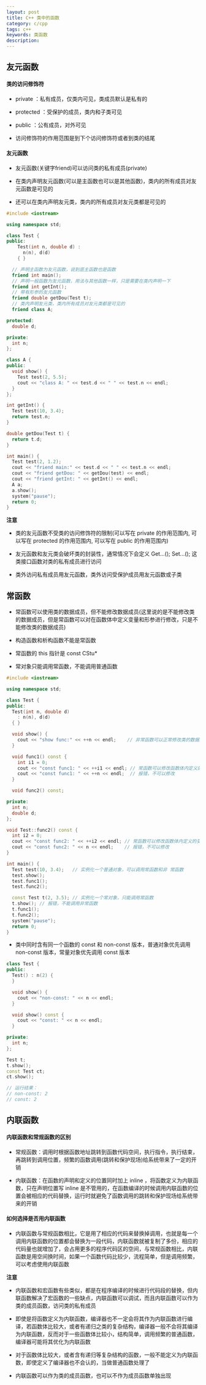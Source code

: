 ```yaml
---
layout: post
title: C++ 类中的函数
category: c/cpp
tags: c++
keywords: 类函数
description:
---
```


## 友元函数

#### 类的访问修饰符

- private ：私有成员，仅类内可见，类成员默认是私有的

- protected ：受保护的成员，类内和子类可见

- public ：公有成员，对外可见

- 访问修饰符的作用范围是到下个访问修饰符或者到类的结尾

#### 友元函数

- 友元函数(关键字friend)可以访问类的私有成员(private)

- 在类内声明友元函数(可以是主函数也可以是其他函数)，类内的所有成员对友元函数是可见的

- 还可以在类内声明友元类，类内的所有成员对友元类都是可见的

```cpp
#include <iostream>

using namespace std;

class Test {
public:
    Test(int n, double d) :
      n(n), d(d)
    { }

  // 声明主函数为友元函数，说到底主函数也是函数
  friend int main();
  // 声明一般函数为友元函数，用法与其他函数一样，只是需要在类内声明一下
  friend int getInt();
  // 带有形参的友元函数
  friend double getDou(Test t);
  // 类内声明友元类，类内所有成员对友元类都是可见的
  friend class A;

protected:
  double d;

private:
  int n;
};

class A {
public:
  void show() {
    Test test(2, 5.5);
    cout << "class A: " << test.d << " " << test.n << endl;
  }
};

int getInt() {
  Test test(10, 3.4);
  return test.n;
}

double getDou(Test t) {
  return t.d;
}

int main() {
  Test test(2, 1.2);
  cout << "friend main:" << test.d << " " << test.n << endl;
  cout << "friend getDou: " << getDou(test) << endl;
  cout << "friend getInt: " << getInt() << endl;
  A a;
  a.show();
  system("pause");
  return 0;
}
```
**注意**

- 类的友元函数不受类的访问修饰符的限制(可以写在 private 的作用范围内, 可以写在 protected 的作用范围内, 可以写在 public 的作用范围内)

- 友元函数和友元类会破坏类的封装性，通常情况下会定义 Get...(); Set...(); 这类接口函数对类的私有成员进行访问

- 类外访问私有成员用友元函数，类外访问受保护成员用友元函数或子类

## 常函数

- 常函数可以使用类的数据成员，但不能修改数据成员(这里说的是不能修改类的数据成员，但是常函数可以对在函数体中定义变量和形参进行修改，只是不能修改类的数据成员)

- 构造函数和析构函数不能是常函数

- 常函数的 this 指针是 const CStu*

- 常对象只能调用常函数，不能调用普通函数

```cpp
#include <iostream>

using namespace std;

class Test {
public:
  Test(int n, double d)
    : n(n), d(d)
  { }

  void show() {
    cout << "show func:" << ++n << endl;    // 非常函数可以正常修改类的数据成员
  }

  void func1() const {
    int i1 = 0;
    cout << "const func1: " << ++i1 << endl; // 常函数可以修改函数体内定义的变量
    cout << "const func1: " << ++n << endl;  // 报错，不可以修改
  }

  void func2() const;

private:
  int n;
  double d;
};

void Test::func2() const {
  int i2 = 0;
  cout << "const func2: " << ++i2 << endl; // 常函数可以修改函数体内定义的变量
  cout << "const func2: " << n << endl;    // 报错，不可以修改
}

int main() {
  Test test(10, 3.4);   // 实例化一个普通对象，可以调用常函数和非 常函数
  test.show();
  test.func1();
  test.func2();

  const Test t(2, 3.5); // 实例化一个常对象，只能调用常函数
  t.show(); // 报错，不能调用非常函数
  t.func1();
  t.func2();
  system("pause");
  return 0;
}
```

- 类中同时含有同一个函数的 const 和 non-const 版本，普通对象优先调用 non-const 版本，常量对象优先调用 const 版本

```cpp
class Test {
public:
  Test() : n(2) {
  }

  void show() {
    cout << "non-const: " << n << endl;
  }

  void show() const {
    cout << "const: " << n << endl;
  }

private:
  int n;
};

Test t;
t.show();
const Test ct;
ct.show();

// 运行结果：
// non-const: 2
// const: 2
```

## 内联函数

#### 内联函数和常规函数的区别

- 常规函数：调用时根据函数地址跳转到函数代码空间，执行指令，执行结束，再跳转到调用位置，频繁的函数调用(跳转和保护现场)给系统带来了一定的开销

- 内联函数：在函数的声明和定义的位置同时加上 inline ，将函数定义为内联函数，只在声明位置写 inline 是不管用的，在函数编译的时候调用内联函数的位置会被相应的代码替换，运行时就避免了函数调用的跳转和保护现场给系统带来的开销

#### 如何选择是否用内联函数

- 内联函数与常规函数相比，它是用了相应的代码来替换掉调用，也就是每一个调用内联函数的位置都会替换为一段代码，内联函数就被复制了多份，相应的代码量也就增加了，会占用更多的程序代码区的空间，与常规函数相比，内联函数是用空间换时间，如果一个函数代码比较少，流程简单，但是调用频繁，可以考虑使用内联函数

**注意**

- 内联函数和宏函数有些类似，都是在程序编译的时候进行代码段的替换，但内联函数解决了宏函数的一些缺点，内联函数可以调试，而且内联函数可以作为类的成员函数，访问类的私有成员

- 即使是将函数定义为内联函数，编译器也不一定会将其作为内联函数进行编译，若函数体比较大，或者有递归之类的复杂结构，编译器一般不会将其编译为内联函数，反而对于一些函数体比较小，结构简单，调用频繁的普通函数，编译器可能将其优化为内联函数

- 对于函数体比较大，或者含有递归等复杂结构的函数，一般不能定义为内联函数，即使定义了编译器也不会认的，当做普通函数处理了

- 内联函数可以作为类的成员函数，也可以不作为成员函数单独出现

